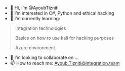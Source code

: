 - 👋 Hi, I’m @AyoubTizniti
- 👀 I’m interested in C#, Python and ethical hacking
- 🌱 I’m currently learning: 
> Integration technologies
> 
> Basics on how to use kali for hacking purposes
> 
> Azure environment. 
- 💞️ I’m looking to collaborate on ...
- 📫 How to reach me: Ayoub.Tizniti@integration.team

<!---
AyoubTizniti/AyoubTizniti is a ✨ special ✨ repository because its `README.md` (this file) appears on your GitHub profile.
You can click the Preview link to take a look at your changes.
--->
